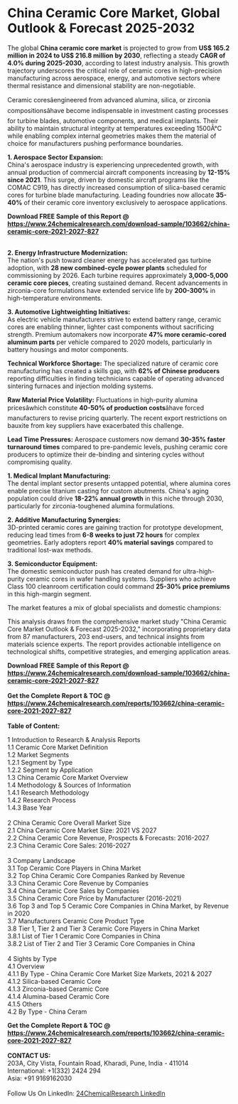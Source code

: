 <h1>China Ceramic Core Market, Global Outlook &amp; Forecast 2025-2032</h1><p>The global <strong>China ceramic core market</strong> is projected to grow from <strong>US$ 165.2 million in 2024 to US$ 216.8 million by 2030</strong>, reflecting a steady <strong>CAGR of 4.0% during 2025-2030</strong>, according to latest industry analysis. This growth trajectory underscores the critical role of ceramic cores in high-precision manufacturing across aerospace, energy, and automotive sectors where thermal resistance and dimensional stability are non-negotiable.</p><p>Ceramic coresâengineered from advanced alumina, silica, or zirconia compositionsâhave become indispensable in investment casting processes for turbine blades, automotive components, and medical implants. Their ability to maintain structural integrity at temperatures exceeding 1500Â°C while enabling complex internal geometries makes them the material of choice for manufacturers pushing performance boundaries.</p><p><strong>1. Aerospace Sector Expansion:</strong><br>
China's aerospace industry is experiencing unprecedented growth, with annual production of commercial aircraft components increasing by <strong>12-15% since 2021</strong>. This surge, driven by domestic aircraft programs like the COMAC C919, has directly increased consumption of silica-based ceramic cores for turbine blade manufacturing. Leading foundries now allocate <strong>35-40%</strong> of their ceramic core inventory exclusively to aerospace applications.</p><div><b>Download FREE Sample of this Report @ 
            <a href="https://www.24chemicalresearch.com/download-sample/103662/china-ceramic-core-2021-2027-827">
            https://www.24chemicalresearch.com/download-sample/103662/china-ceramic-core-2021-2027-827</a></b></div><br><p><strong>2. Energy Infrastructure Modernization:</strong><br>
The nation's push toward cleaner energy has accelerated gas turbine adoption, with <strong>28 new combined-cycle power plants</strong> scheduled for commissioning by 2026. Each turbine requires approximately <strong>3,000-5,000 ceramic core pieces</strong>, creating sustained demand. Recent advancements in zirconia-core formulations have extended service life by <strong>200-300%</strong> in high-temperature environments.</p><p><strong>3. Automotive Lightweighting Initiatives:</strong><br>
As electric vehicle manufacturers strive to extend battery range, ceramic cores are enabling thinner, lighter cast components without sacrificing strength. Premium automakers now incorporate <strong>47% more ceramic-cored aluminum parts</strong> per vehicle compared to 2020 models, particularly in battery housings and motor components.</p><p><strong>Technical Workforce Shortage:</strong> The specialized nature of ceramic core manufacturing has created a skills gap, with <strong>62% of Chinese producers</strong> reporting difficulties in finding technicians capable of operating advanced sintering furnaces and injection molding systems.</p><p><strong>Raw Material Price Volatility:</strong> Fluctuations in high-purity alumina pricesâwhich constitute <strong>40-50% of production costs</strong>âhave forced manufacturers to revise pricing quarterly. The recent export restrictions on bauxite from key suppliers have exacerbated this challenge.</p><p><strong>Lead Time Pressures:</strong> Aerospace customers now demand <strong>30-35% faster turnaround times</strong> compared to pre-pandemic levels, pushing ceramic core producers to optimize their de-binding and sintering cycles without compromising quality.</p><p><strong>1. Medical Implant Manufacturing:</strong><br>
The dental implant sector presents untapped potential, where alumina cores enable precise titanium casting for custom abutments. China's aging population could drive <strong>18-22% annual growth</strong> in this niche through 2030, particularly for zirconia-toughened alumina formulations.</p><p><strong>2. Additive Manufacturing Synergies:</strong><br>
3D-printed ceramic cores are gaining traction for prototype development, reducing lead times from <strong>6-8 weeks to just 72 hours</strong> for complex geometries. Early adopters report <strong>40% material savings</strong> compared to traditional lost-wax methods.</p><p><strong>3. Semiconductor Equipment:</strong><br>
The domestic semiconductor push has created demand for ultra-high-purity ceramic cores in wafer handling systems. Suppliers who achieve Class 100 cleanroom certification could command <strong>25-30% price premiums</strong> in this high-margin segment.</p><p>The market features a mix of global specialists and domestic champions:</p><p>This analysis draws from the comprehensive market study "China Ceramic Core Market Outlook &amp; Forecast 2025-2032," incorporating proprietary data from 87 manufacturers, 203 end-users, and technical insights from materials science experts. The report provides actionable intelligence on technological shifts, competitive strategies, and emerging application areas.</p><div><b>Download FREE Sample of this Report @ 
            <a href="https://www.24chemicalresearch.com/download-sample/103662/china-ceramic-core-2021-2027-827">
            https://www.24chemicalresearch.com/download-sample/103662/china-ceramic-core-2021-2027-827</a></b></div><br><div><b>Get the Complete Report & TOC @ 
            <a href="https://www.24chemicalresearch.com/reports/103662/china-ceramic-core-2021-2027-827">
            https://www.24chemicalresearch.com/reports/103662/china-ceramic-core-2021-2027-827</a></b></div><br>
            <b>Table of Content:</b><p>1 Introduction to Research & Analysis Reports<br />
    1.1 Ceramic Core Market Definition<br />
    1.2 Market Segments<br />
        1.2.1 Segment by Type<br />
        1.2.2 Segment by Application<br />
    1.3 China Ceramic Core Market Overview<br />
    1.4 Methodology & Sources of Information<br />
        1.4.1 Research Methodology<br />
        1.4.2 Research Process<br />
        1.4.3 Base Year<br />
<br />
2 China Ceramic Core Overall Market Size<br />
    2.1 China Ceramic Core Market Size: 2021 VS 2027<br />
    2.2 China Ceramic Core Revenue, Prospects & Forecasts: 2016-2027<br />
    2.3 China Ceramic Core Sales: 2016-2027<br />
<br />
3 Company Landscape<br />
    3.1 Top Ceramic Core Players in China Market<br />
    3.2 Top China Ceramic Core Companies Ranked by Revenue<br />
    3.3 China Ceramic Core Revenue by Companies<br />
    3.4 China Ceramic Core Sales by Companies<br />
    3.5 China Ceramic Core Price by Manufacturer (2016-2021)<br />
    3.6 Top 3 and Top 5 Ceramic Core Companies in China Market, by Revenue in 2020<br />
    3.7 Manufacturers Ceramic Core Product Type<br />
    3.8 Tier 1, Tier 2 and Tier 3 Ceramic Core Players in China Market<br />
        3.8.1 List of Tier 1 Ceramic Core Companies in China<br />
        3.8.2 List of Tier 2 and Tier 3 Ceramic Core Companies in China<br />
<br />
4 Sights by Type<br />
    4.1 Overview<br />
        4.1.1 By Type - China Ceramic Core Market Size Markets, 2021 & 2027<br />
        4.1.2 Silica-based Ceramic Core<br />
        4.1.3 Zirconia-based Ceramic Core<br />
        4.1.4 Alumina-based Ceramic Core<br />
        4.1.5 Others<br />
    4.2 By Type - China Ceram</p><div><b>Get the Complete Report & TOC @ 
            <a href="https://www.24chemicalresearch.com/reports/103662/china-ceramic-core-2021-2027-827">
            https://www.24chemicalresearch.com/reports/103662/china-ceramic-core-2021-2027-827</a></b></div><br><b>CONTACT US:</b><br>
            203A, City Vista, Fountain Road, Kharadi, Pune, India - 411014<br>
            International: +1(332) 2424 294<br>
            Asia: +91 9169162030 <br><br>
            Follow Us On LinkedIn: <a href="https://www.linkedin.com/company/24chemicalresearch/">24ChemicalResearch LinkedIn</a>